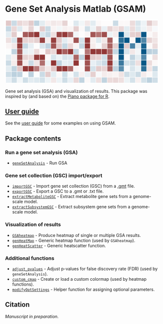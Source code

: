# Gene Set Analysis Matlab (GSAM)

![logo](img/logo.png)

Gene set analysis (GSA) and visualization of results. This package was inspired by (and based on) the [Piano package for R](https://bioconductor.org/packages/release/bioc/html/piano.html).

## [User guide](userguide.md)

See the [user guide](userguide.md) for some examples on using GSAM.

## Package contents

### Run a gene set analysis (GSA)
* [`geneSetAnalysis`](https://github.com/JonathanRob/GeneSetAnalysisMatlab/blob/master/geneSetAnalysis.m) - Run GSA

### Gene set collection (GSC) import/export
* [`importGSC`](https://github.com/JonathanRob/GeneSetAnalysisMatlab/blob/master/importGSC.m) - Import gene set collection (GSC) from a [.gmt](https://software.broadinstitute.org/cancer/software/gsea/wiki/index.php/Data_formats#GMT:_Gene_Matrix_Transposed_file_format_.28.2A.gmt.29) file.
* [`exportGSC`](https://github.com/JonathanRob/GeneSetAnalysisMatlab/blob/master/exportGSC.m) - Export a GSC to a .gmt or .txt file.
* [`extractMetaboliteGSC`](https://github.com/JonathanRob/GeneSetAnalysisMatlab/blob/master/extractMetaboliteGSC.m) - Extract metabolite gene sets from a genome-scale model.
* [`extractSubsystemGSC`](https://github.com/JonathanRob/GeneSetAnalysisMatlab/blob/master/extractSubsystemGSC.m) - Extract subsystem gene sets from a genome-scale model.

### Visualization of results
* [`GSAheatmap`](https://github.com/JonathanRob/GeneSetAnalysisMatlab/blob/master/GSAheatmap.m) - Produce heatmap of single or multiple GSA results.
* [`genHeatMap`](https://github.com/JonathanRob/GeneSetAnalysisMatlab/blob/master/genHeatMap.m) - Generic heatmap function (used by `GSAheatmap`).
* [`genHeatScatter`](https://github.com/JonathanRob/GeneSetAnalysisMatlab/blob/master/genHeatScatter.m) - Generic heatscatter function.

### Additional functions
* [`adjust_pvalues`](https://github.com/JonathanRob/GeneSetAnalysisMatlab/blob/master/adjust_pvalues.m) - Adjust p-values for false discovery rate (FDR) (used by `geneSetAnalysis`).
* [`custom_cmap`](https://github.com/JonathanRob/GeneSetAnalysisMatlab/blob/master/custom_cmap.m) - Create or load a custom colormap (used by heatmap functions).
* [`modifyOptSettings`](https://github.com/JonathanRob/GeneSetAnalysisMatlab/blob/master/modifyOptSettings.m) - Helper function for assigning optional parameters.

## Citation

_Manuscript in preparation._










